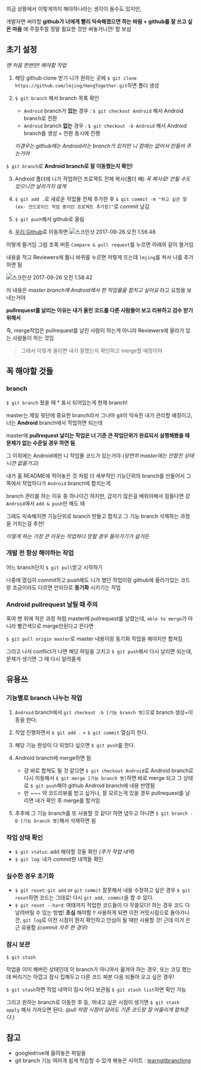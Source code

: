 지금 상황에서 이렇게까지 해야하나라는 생각이 들수도 있지만,

개발자면 써야할 **github가 너에게 빨리 익숙해졌으면 하는 바람 + github를 잘 쓰고 싶은 마음** 에 주절주절 정말 필요한 것만 써놓거니깐! 함 보삼

## 초기 설정
*맨 처음 한번만! 해야할 작업*
1. 해당 github clone 받기
니가 원하는 곳에 `$ git clone https://github.com/lmjing/HangTogether.git`하면 폴더 생성

2. `$ git branch` 해서 branch 목록 확인
    - `Android` branch가 **있는** 경우 : `$ git checkout Android` 해서 Android branch로 전환
    - `Android` branch **없는** 경우 : `$ git checkout -b Android` 해서 Android branch를 생성 + 전환 동시에 진행
    
    *이경우는 github에는 Android라는 branch가 있지만 니 컴에는 없어서 만들어 주는거야*

`$ git branch`로 **Android branch로 잘 이동했는지 확인!**

3. Android 폴더에 니가 작업하던 프로젝트 전체 복사(폴더 째)
*꼭 복사로! 안될 수도 있으니깐 날라가지 않게*

4. `$ git add .`로 새로운 작업물 전체 추가한 후 `$ git commit -m "하고 싶은 말(ex- 안드로이드 작업 중이던 프로젝트 추가함)"`로 commit 남김

5. `$ git push`해서 github로 올림

6. [우리 Github](https://github.com/lmjing/HangTogether)로 이동하면
![스크린샷 2017-09-26 오전 1.56.48](https://i.imgur.com/hFI9hyq.png)

이렇게 뜰거임 그럼 초록 버튼 `Compare & pull request`를 누르면 아래와 같이 뜰거임

내용을 적고 Reviewers에 톱니 바퀴를 누르면 저렇게 뜨는데 `lmjing`를 쳐서 나를 추가 하면 됨

![스크린샷 2017-09-26 오전 1.58.42](https://i.imgur.com/xeIoCzr.png)

이 내용은 *master branch에 Android에서 한 작업물을 합치고 싶어요* 라고 요청을 보내는거야

**pullrequest를 날리는 이유는 내가 올린 코드를 다른 사람들이 보고 리뷰하고 검수 받기 위해서** 

즉, merge작업은 pullrequest를 날린 사람이 하는게 아니라 Reviewers에 올라가 있는 사람들이 하는 것임

> 그래서 이렇게 올리면 내가 잘했는지 확인하고 merge할 예정이야

## 꼭 해야할 것들
### branch
`$ git branch` 쳤을 때 * 표시 되어있는게 현재 branch!

master는 제일 윗단에 중요한 branch라서 그나마 git이 익숙한 내가 관리할 예정이고, 너는 **Android** branch에서 작업하면 되는데 

master에 **pullrequest 날리는 작업은 너 기준 큰 작업단위가 완료되서 실행해봤을 때 문제가 없는 수준일 경우 하면 됨**

그 이외에는 Android에만 니 작업물 코드가 있는거야 *(당연히 master에는 안합친 상태니깐 없을거고)*

내가 홈 README에 적어놓은 것 처럼 더 세부적인 기능단위의 branch를 만들어서 그 쪽에서 작업하다가 `Android` branch에 합치는게

branch 관리를 하는 이유 중 하나이긴 하지만, 갑자기 많은걸 배워야해서 힘들다면 걍 `Android`에서 `add & push`만 해도 돼

그래도 익숙해지면 기능단위로 branch 만들고 합치고 그 기능 branch 삭제하는 과정을 거치는걸 추천!

*이렇게 하는 가장 큰 이유는 작업하다 망할 경우 돌아가기가 쉽거든*

### 개발 전 항상 해야하는 작업
어느 branch던지 `$ git pull`받고 시작하기

나중에 열심히 commit하고 push해도 니가 했던 작업이랑 github에 올라가있는 코드랑 조금이라도 다르면 안되므로 **동기화** 시키기는 작업

### Android pullrequest 날릴 때 주의
혹여 맨 위에 적은 과정 처럼 master에 pullrequest를 날렸는데, `able to merge`가 아니라 빨간색으로 merge안된다고 뜬다면

`$ git pull origin master`로 master 내용이랑 동기화 작업을 해야지만 합쳐짐

그리고 나서 conflict가 나면 해당 파일을 고치고 `$ git push`해서 다시 날리면 되는데, 문제가 생기면 그 때 다시 알려줄게

## 유용쓰
### 기능별로 branch 나누는 작업
1. `Android` branch에서 `git checkout -b [기능 branch 명]`으로 branch 생성+이동을 한다.
2. 작업 진행하면서 `$ git add .` + `$ git commit` 열심히 한다.
3. 해당 기능 완성이 다 되었다 싶으면 `$ git push`를 한다.

4. Android branch에 merge하면 됨
    - 걍 바로 합쳐도 될 것 같으면 `$ git checkout Android`로 Android branch로 다시 이동해서 `$ git merge [기능 branch 명]`하면 바로 merge 되고 그 상태로 `$ git push`해야 github Android branch에 내용 반영됨
    - 만 ~~~ 약 코드리뷰를 받고 싶거나, 잘 모르는게 있을 경우 pullrequest를 날리면 내가 확인 후 merge를 할거임
    
5. 추후에 그 기능 branch를 또 사용할 것 같다! 하면 냅두고 아니면 `$ git branch -D [기능 branch 명]`해서 삭제하면 됨

### 작업 상태 확인
- `$ git status`: add 해야할 것들 확인 *(추가 작업 내역)*
- `$ git log`: 내가 commit한 내역들 확인

### 실수한 경우 초기화
- `$ git reset`: `git add` or `git commit` 잘못해서 내용 수정하고 싶은 경우 `$ git reset`하면 코드는 그대로! 다시 `git add, commit`을 할 수 있다.
- `$ git reset --hard`: 여태까지 작업한 코드들이 다 무쓸모다! 하는 경우 코드 다 날려버릴 수 있는 방법! **조심** 해야함 !!
사용하게 되면 이전 커밋시점으로 돌아가니깐, `git log`로 이전 시점이 뭔지 확인하고 안심이 될 때만 사용할 것!
근데 이거 은근 유용함 *(commit 자주 한 경우)*

### 잠시 보관
```
$ git stash
```
작업을 이미 해버린 상태인데 이 branch가 아니여서 옮겨야 하는 경우, 또는 코딩 했는데 버리기는 아깝고 잠시 킵해두고 다른 코드 짜본 다음 되돌아 오고 싶은 경우!

`$ git stash`하면 작업 내역이 잠시 어디 보관됨 `$ git stash list`하면 확인 가능

그리고 원하는 branch로 이동한 후 등, 꺼내고 싶은 시점이 생기면 `$ git stash apply` 해서 가져오면 된다. *(pull 처럼 시점이 달라도 기존 코드랑 잘 어울리게 합쳐준다.)*

## 참고
- googledrive에 올려놓은 파일들
- git branch 기능 여러개 쉽게 학습할 수 있게 해놓은 사이트 : [learngitbranching](http://learngitbranching.js.org/)


